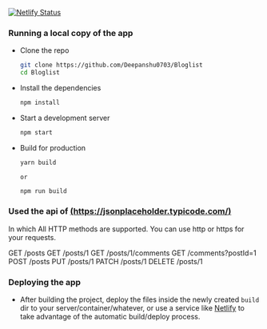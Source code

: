 [![Netlify Status](https://blogslist.netlify.app/)](https://blogslist.netlify.app/)
### Running a local copy of the app

- Clone the repo

  ```bash
  git clone https://github.com/Deepanshu0703/Bloglist
  cd Bloglist
  ```

- Install the dependencies

  ```bash
  npm install
  ```

- Start a development server

  ```bash
  npm start
  ```

- Build for production
  ```bash
  yarn build
  ```
  `or`
  ```bash
  npm run build
  ```

### Used the api of [(https://jsonplaceholder.typicode.com/)](https://jsonplaceholder.typicode.com/posts)

In which All HTTP methods are supported. You can use http or https for your requests.

GET	/posts
GET	/posts/1
GET	/posts/1/comments
GET	/comments?postId=1
POST	/posts
PUT	/posts/1
PATCH	/posts/1
DELETE	/posts/1

### Deploying the app

- After building the project, deploy the files inside the newly created `build` dir to your server/container/whatever, or use a service like [Netlify](netlify.com) to take advantage of the automatic build/deploy process.
